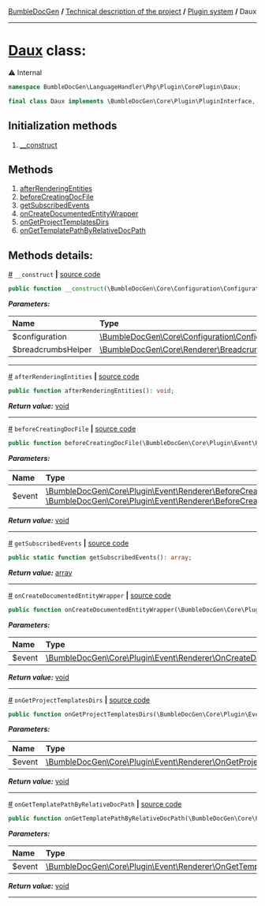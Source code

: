 [BumbleDocGen](/docs/README.md) **/**
[Technical description of the project](/docs/tech/readme.md) **/**
[Plugin system](/docs/tech/04_pluginSystem.md) **/**
Daux

---


# [Daux](https://github.com/bumble-tech/bumble-doc-gen/blob/master/src/LanguageHandler/Php/Plugin/CorePlugin/Daux/Daux.php#L21) class:
⚠️ Internal 
```php
namespace BumbleDocGen\LanguageHandler\Php\Plugin\CorePlugin\Daux;

final class Daux implements \BumbleDocGen\Core\Plugin\PluginInterface, \Symfony\Component\EventDispatcher\EventSubscriberInterface
```

## Initialization methods

1. [__construct](#m-construct) 
## Methods

1. [afterRenderingEntities](#mafterrenderingentities) 
1. [beforeCreatingDocFile](#mbeforecreatingdocfile) 
1. [getSubscribedEvents](#mgetsubscribedevents) 
1. [onCreateDocumentedEntityWrapper](#moncreatedocumentedentitywrapper) 
1. [onGetProjectTemplatesDirs](#mongetprojecttemplatesdirs) 
1. [onGetTemplatePathByRelativeDocPath](#mongettemplatepathbyrelativedocpath) 

## Methods details:

<a name="m-construct" href="#m-construct">#</a> `__construct`  **|** [source code](https://github.com/bumble-tech/bumble-doc-gen/blob/master/src/LanguageHandler/Php/Plugin/CorePlugin/Daux/Daux.php#L26)
```php
public function __construct(\BumbleDocGen\Core\Configuration\Configuration $configuration, \BumbleDocGen\Core\Renderer\Breadcrumbs\BreadcrumbsHelper $breadcrumbsHelper);
```

***Parameters:***

| Name | Type | Description |
|:-|:-|:-|
$configuration | [\BumbleDocGen\Core\Configuration\Configuration](https://github.com/bumble-tech/bumble-doc-gen/blob/master/src/Core/Configuration/Configuration.php) | - |
$breadcrumbsHelper | [\BumbleDocGen\Core\Renderer\Breadcrumbs\BreadcrumbsHelper](https://github.com/bumble-tech/bumble-doc-gen/blob/master/src/Core/Renderer/Breadcrumbs/BreadcrumbsHelper.php) | - |

---

<a name="mafterrenderingentities" href="#mafterrenderingentities">#</a> `afterRenderingEntities`  **|** [source code](https://github.com/bumble-tech/bumble-doc-gen/blob/master/src/LanguageHandler/Php/Plugin/CorePlugin/Daux/Daux.php#L95)
```php
public function afterRenderingEntities(): void;
```

***Return value:*** [void](https://www.php.net/manual/en/language.types.void.php)

---

<a name="mbeforecreatingdocfile" href="#mbeforecreatingdocfile">#</a> `beforeCreatingDocFile`  **|** [source code](https://github.com/bumble-tech/bumble-doc-gen/blob/master/src/LanguageHandler/Php/Plugin/CorePlugin/Daux/Daux.php#L47)
```php
public function beforeCreatingDocFile(\BumbleDocGen\Core\Plugin\Event\Renderer\BeforeCreatingDocFile|\BumbleDocGen\Core\Plugin\Event\Renderer\BeforeCreatingEntityDocFile $event): void;
```

***Parameters:***

| Name | Type | Description |
|:-|:-|:-|
$event | [\BumbleDocGen\Core\Plugin\Event\Renderer\BeforeCreatingDocFile](https://github.com/bumble-tech/bumble-doc-gen/blob/master/src/Core/Plugin/Event/Renderer/BeforeCreatingDocFile.php) \| [\BumbleDocGen\Core\Plugin\Event\Renderer\BeforeCreatingEntityDocFile](https://github.com/bumble-tech/bumble-doc-gen/blob/master/src/Core/Plugin/Event/Renderer/BeforeCreatingEntityDocFile.php) | - |

***Return value:*** [void](https://www.php.net/manual/en/language.types.void.php)

---

<a name="mgetsubscribedevents" href="#mgetsubscribedevents">#</a> `getSubscribedEvents`  **|** [source code](https://github.com/bumble-tech/bumble-doc-gen/blob/master/src/LanguageHandler/Php/Plugin/CorePlugin/Daux/Daux.php#L32)
```php
public static function getSubscribedEvents(): array;
```

***Return value:*** [array](https://www.php.net/manual/en/language.types.array.php)

---

<a name="moncreatedocumentedentitywrapper" href="#moncreatedocumentedentitywrapper">#</a> `onCreateDocumentedEntityWrapper`  **|** [source code](https://github.com/bumble-tech/bumble-doc-gen/blob/master/src/LanguageHandler/Php/Plugin/CorePlugin/Daux/Daux.php#L71)
```php
public function onCreateDocumentedEntityWrapper(\BumbleDocGen\Core\Plugin\Event\Renderer\OnCreateDocumentedEntityWrapper $event): void;
```

***Parameters:***

| Name | Type | Description |
|:-|:-|:-|
$event | [\BumbleDocGen\Core\Plugin\Event\Renderer\OnCreateDocumentedEntityWrapper](https://github.com/bumble-tech/bumble-doc-gen/blob/master/src/Core/Plugin/Event/Renderer/OnCreateDocumentedEntityWrapper.php) | - |

***Return value:*** [void](https://www.php.net/manual/en/language.types.void.php)

---

<a name="mongetprojecttemplatesdirs" href="#mongetprojecttemplatesdirs">#</a> `onGetProjectTemplatesDirs`  **|** [source code](https://github.com/bumble-tech/bumble-doc-gen/blob/master/src/LanguageHandler/Php/Plugin/CorePlugin/Daux/Daux.php#L87)
```php
public function onGetProjectTemplatesDirs(\BumbleDocGen\Core\Plugin\Event\Renderer\OnGetProjectTemplatesDirs $event): void;
```

***Parameters:***

| Name | Type | Description |
|:-|:-|:-|
$event | [\BumbleDocGen\Core\Plugin\Event\Renderer\OnGetProjectTemplatesDirs](https://github.com/bumble-tech/bumble-doc-gen/blob/master/src/Core/Plugin/Event/Renderer/OnGetProjectTemplatesDirs.php) | - |

***Return value:*** [void](https://www.php.net/manual/en/language.types.void.php)

---

<a name="mongettemplatepathbyrelativedocpath" href="#mongettemplatepathbyrelativedocpath">#</a> `onGetTemplatePathByRelativeDocPath`  **|** [source code](https://github.com/bumble-tech/bumble-doc-gen/blob/master/src/LanguageHandler/Php/Plugin/CorePlugin/Daux/Daux.php#L78)
```php
public function onGetTemplatePathByRelativeDocPath(\BumbleDocGen\Core\Plugin\Event\Renderer\OnGetTemplatePathByRelativeDocPath $event): void;
```

***Parameters:***

| Name | Type | Description |
|:-|:-|:-|
$event | [\BumbleDocGen\Core\Plugin\Event\Renderer\OnGetTemplatePathByRelativeDocPath](https://github.com/bumble-tech/bumble-doc-gen/blob/master/src/Core/Plugin/Event/Renderer/OnGetTemplatePathByRelativeDocPath.php) | - |

***Return value:*** [void](https://www.php.net/manual/en/language.types.void.php)

---
